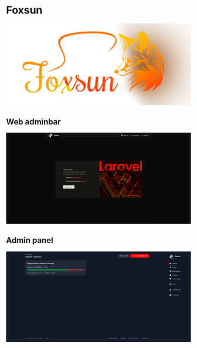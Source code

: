 # Foxsun

<img src="docs/.img/foxsun.png" alt="logo" size="128">

## Web adminbar

<img src="docs/.img/screen-frontend.png" alt="frontend-admin">

## Admin panel

<img src="docs/.img/screen-admin.png" alt="admin">
